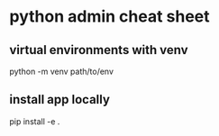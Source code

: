 # python admin cheat sheet

## virtual environments with venv
python -m venv path/to/env

## install app locally
pip install -e .
